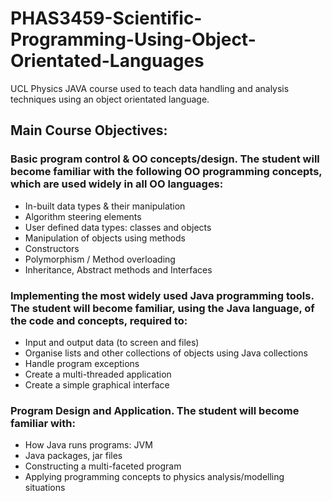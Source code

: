 # PHAS3459-Scientific-Programming-Using-Object-Orientated-Languages
UCL Physics JAVA course used to teach data handling and analysis techniques using an object orientated language.

## Main Course Objectives:
### Basic program control & OO concepts/design. The student will become familiar with the following OO programming concepts, which are used widely in all OO languages:

- In-built data types & their manipulation
- Algorithm steering elements
- User defined data types: classes and objects
- Manipulation of objects using methods
- Constructors
- Polymorphism / Method overloading
- Inheritance, Abstract methods and Interfaces

### Implementing the most widely used Java programming tools. The student will become familiar, using the Java language, of the code and concepts, required to:
- Input and output data (to screen and files)
- Organise lists and other collections of objects using Java collections
- Handle program exceptions
- Create a multi-threaded application
- Create a simple graphical interface

### Program Design and Application. The student will become familiar with:
- How Java runs programs: JVM
- Java packages, jar files
- Constructing a multi-faceted program
- Applying programming concepts to physics analysis/modelling situations
